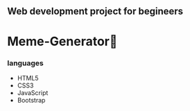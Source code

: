 ## Web development project for begineers
# Meme-Generator🤪

### languages
<ul>
  <li>HTML5</li>
  <li>CSS3</li>
  <li>JavaScript</li>
  <li>Bootstrap</li>
</ul>
